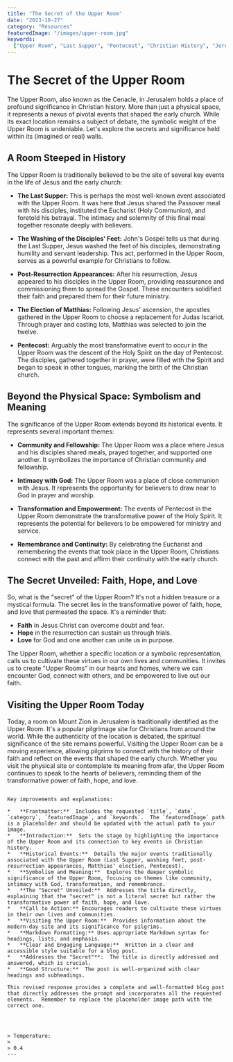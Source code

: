 ```yaml
---
title: "The Secret of the Upper Room"
date: "2023-10-27"
category: "Resources"
featuredImage: "/images/upper-room.jpg"
keywords:
  ["Upper Room", "Last Supper", "Pentecost", "Christian History", "Jerusalem"]
---
```


# The Secret of the Upper Room

The Upper Room, also known as the Cenacle, in Jerusalem holds a place of profound significance in Christian history. More than just a physical space, it represents a nexus of pivotal events that shaped the early church. While its exact location remains a subject of debate, the symbolic weight of the Upper Room is undeniable. Let's explore the secrets and significance held within its (imagined or real) walls.

## A Room Steeped in History

The Upper Room is traditionally believed to be the site of several key events in the life of Jesus and the early church:

- **The Last Supper:** This is perhaps the most well-known event associated with the Upper Room. It was here that Jesus shared the Passover meal with his disciples, instituted the Eucharist (Holy Communion), and foretold his betrayal. The intimacy and solemnity of this final meal together resonate deeply with believers.

- **The Washing of the Disciples' Feet:** John's Gospel tells us that during the Last Supper, Jesus washed the feet of his disciples, demonstrating humility and servant leadership. This act, performed in the Upper Room, serves as a powerful example for Christians to follow.

- **Post-Resurrection Appearances:** After his resurrection, Jesus appeared to his disciples in the Upper Room, providing reassurance and commissioning them to spread the Gospel. These encounters solidified their faith and prepared them for their future ministry.

- **The Election of Matthias:** Following Jesus' ascension, the apostles gathered in the Upper Room to choose a replacement for Judas Iscariot. Through prayer and casting lots, Matthias was selected to join the twelve.

- **Pentecost:** Arguably the most transformative event to occur in the Upper Room was the descent of the Holy Spirit on the day of Pentecost. The disciples, gathered together in prayer, were filled with the Spirit and began to speak in other tongues, marking the birth of the Christian church.

## Beyond the Physical Space: Symbolism and Meaning

The significance of the Upper Room extends beyond its historical events. It represents several important themes:

- **Community and Fellowship:** The Upper Room was a place where Jesus and his disciples shared meals, prayed together, and supported one another. It symbolizes the importance of Christian community and fellowship.

- **Intimacy with God:** The Upper Room was a place of close communion with Jesus. It represents the opportunity for believers to draw near to God in prayer and worship.

- **Transformation and Empowerment:** The events of Pentecost in the Upper Room demonstrate the transformative power of the Holy Spirit. It represents the potential for believers to be empowered for ministry and service.

- **Remembrance and Continuity:** By celebrating the Eucharist and remembering the events that took place in the Upper Room, Christians connect with the past and affirm their continuity with the early church.

## The Secret Unveiled: Faith, Hope, and Love

So, what is the "secret" of the Upper Room? It's not a hidden treasure or a mystical formula. The secret lies in the transformative power of faith, hope, and love that permeated the space. It's a reminder that:

- **Faith** in Jesus Christ can overcome doubt and fear.
- **Hope** in the resurrection can sustain us through trials.
- **Love** for God and one another can unite us in purpose.

The Upper Room, whether a specific location or a symbolic representation, calls us to cultivate these virtues in our own lives and communities. It invites us to create "Upper Rooms" in our hearts and homes, where we can encounter God, connect with others, and be empowered to live out our faith.

## Visiting the Upper Room Today

Today, a room on Mount Zion in Jerusalem is traditionally identified as the Upper Room. It's a popular pilgrimage site for Christians from around the world. While the authenticity of the location is debated, the spiritual significance of the site remains powerful. Visiting the Upper Room can be a moving experience, allowing pilgrims to connect with the history of their faith and reflect on the events that shaped the early church. Whether you visit the physical site or contemplate its meaning from afar, the Upper Room continues to speak to the hearts of believers, reminding them of the transformative power of faith, hope, and love.

```

Key improvements and explanations:

*   **Frontmatter:**  Includes the requested `title`, `date`, `category`, `featuredImage`, and `keywords`.  The `featuredImage` path is a placeholder and should be updated with the actual path to your image.
*   **Introduction:**  Sets the stage by highlighting the importance of the Upper Room and its connection to key events in Christian history.
*   **Historical Events:**  Details the major events traditionally associated with the Upper Room (Last Supper, washing feet, post-resurrection appearances, Matthias' election, Pentecost).
*   **Symbolism and Meaning:**  Explores the deeper symbolic significance of the Upper Room, focusing on themes like community, intimacy with God, transformation, and remembrance.
*   **The "Secret" Unveiled:**  Addresses the title directly, explaining that the "secret" is not a literal secret but rather the transformative power of faith, hope, and love.
*   **Call to Action:** Encourages readers to cultivate these virtues in their own lives and communities.
*   **Visiting the Upper Room:**  Provides information about the modern-day site and its significance for pilgrims.
*   **Markdown Formatting:** Uses appropriate Markdown syntax for headings, lists, and emphasis.
*   **Clear and Engaging Language:**  Written in a clear and accessible style suitable for a blog post.
*   **Addresses the "Secret"**:  The title is directly addressed and answered, which is crucial.
*   **Good Structure:**  The post is well-organized with clear headings and subheadings.

This revised response provides a complete and well-formatted blog post that directly addresses the prompt and incorporates all the requested elements.  Remember to replace the placeholder image path with the correct one.




> Temperature:
>
> 0.4
---

```
